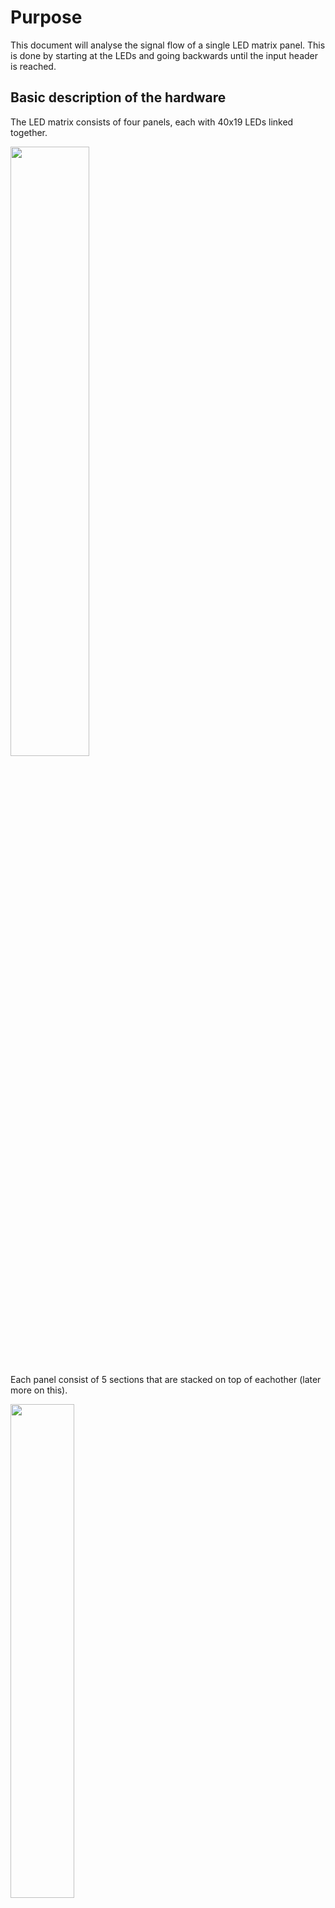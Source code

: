 # Purpose
This document will analyse the signal flow of a single LED matrix panel. This is done by starting at the LEDs and going backwards until the input header is reached.

## Basic description of the hardware

The LED matrix consists of four panels, each with 40x19 LEDs linked together.

<img src="./Img/Panel/LedMatrixOpen.jpg" width="50%">

Each panel consist of 5 sections that are stacked on top of eachother (later more on this).

<img src="./Img/Panel/LedMatrixLayout_panel_overlay.png" width="45%">

## Direct LED control
The LEDs are driven by the the [MBI5167G](./Datasheet/MBI5167/MBI5167_Datasheet.pdf) 8-channel LED driver chip.

The cathode (negative) of the LEDs are connected to the ~OUTn pins of the MBI5167G. A single MBI5167G has 8 ~OUTn pins. Each row has 40 LEDs, meaning that each row needs 5 MBI5167G ICs. The **~OUTn pins are active-low**. This means that when the shift register of the MBI5167G is completely filled with 1's (through the SDI pin), All outputs are 0 (since the output is only active if it's corresponding bit in the shift register is filled with a 0) and the LEDs will turn on due to the negative of the led now being connected to 0v.

In the image above you can see the small IC's in between the LEDs. These are the MBI5167G ICs. 

The connections for a single section (one of the white boxes from above) are as shown in the schematic below. Note that the signals from in from the right of the panel. Looking from the same perspective as in the image above. Note that the control signals (CLK, LE, ~OE) are connected together while each row has a seperate data input input line. This means on each clock pulse of a section, we write four pixels (in one column).

<img src="./Img/KiCad/LedMatrixBusLarge-LedDrivers.jpg" width="80%">

## Data input
The MBI5167G acts as an 8-bit shift register with SDI (data input) and SDO (data out). Data on the **SDI is clocked in at the rising-clock**.

The latch pin (LE) is used to separate the input from the output. The **shifted data is shown on the output when when LE is pulsed high**

The inverted output enable (~OE) pin is used to set all ~OUTn pins to 1 or 0. When **~OE is low the latched data is shown (meaning the output is enabled)**.

<img src="./Img/Datasheet/MBI5167G_Control.PNG">

# MBI5167G connections to other ICs
The folliwng ICs are connected to the MBI5167Gs
- [74HC164](./Datasheet/sn74hc164.pdf) (the right one on the panel): Provides data on the SDI pins.
- [74HC373](./Datasheet/74HC_HCT373.pdf): Three of these are connected.
    - Outer left: Controls the ~OE pins.
    - Center left: Controls the LE pins.
    - Center right: Controls the CLK pins.

## 74HC164

The 74HC164 is a shift register as shown on the diagram below. On the panel both input B (pin 2) and ~CLR (pin 9) are connected to 5V. This means that **only input A (pin 1) takes data input**.

<img src="./Img/Datasheet/74HC164_Diagram.PNG" width="60%">

The outputs of the 74HC164 are connected the most right MBI5167G IC of each row. It is important to see that **a single output of the shift register is connected to multiple rows**. The LedDriver block seen in the image below contains 5 of the diagrams as shown in the [Direct LED control](#direct-led-control) section.

<img src="./Img/KiCad/75HC164_Connection_To_MBI5167G_SDI.PNG" width="40%">

## 74HC373

As shown previously, a panel has sections of 4 rows (and one with 3 rows). Each section shares the CLK/LE/~OE signals and are controlled by the outputs of three 74HC373 ICs. These **sections are used to control which rows take the current values of the 74HC164**.

<img src="./Img/Datasheet/74HC373_Diagram.PNG" width="60%">

Since ~OE is pulled low and LE is pulled HIGH the **data between Dn and Qn is transparant**.

### MBI5167G control input signals
For simplicity, the clock and data for the most right 74HC164 IC is ignored. It is assumed that the clock of the shift register is setup so that the correct data is shifted in the MBI5167G on the clock for a certain section. More detail about this will be discussed later on.

The right 74HC164 output 8 bits and this covers 8 rows. This is equivalent to 2 sections (of 4 rows). To **not** shift data into the MBI5167G the CLK pin should be kept low.

**Once the first eight rows of the first column are fed with data the next two sections are clocked in** and after that the last section (with 3 rows) is clocked in.

There is the option to either do it column-by-columns, or to shift a complete row of data into the row and only then go to the next sections.
-
The **latch signal should be pulsed after every column**. Otherwise no new data will be presented to the output of the MBI5167Gs. While all latch signals are tied together (see the input of the 'Center left' 74HC373), not all clocks are and thus not all all MBI5167G ICs get new data clocked in. Which is good. 

The **~OE signals have a fixed time difference between them**. When the ~OE signal of section 1 and 2 is pulled down, section 3 and 4 are pulled down 1us later and section 5 is pulled down 1us after that. It is of course possible to keep the ~OE signals for section 1 and 2 pulled down to have pull all other ~OE signals down.

<img src="./Img/KiCad/75HC164_Connection_To_MBI5167G_CLK_LE_OE.PNG" height="500px">

# LED data and clock shift register
There are two 74HC164 shift registers on a panel. The input port of both are connected with each other. The left 74HC164 is used for driving the clock signals of the MBI5167G sections. The right one is used for the LED data.

The reason that a shared data input line works is because the clock for both 74HC164 shift registers is driven by the right 74HC138 (8-bit) demultiplexer. Of this 74HC138 the B and C inputs are pulled low while the A input is controlled by the input connector (pin 2 of Conn1). By toggling input A the outputs Y0 and Y1 are pulsing inverted relative to each other. Y0 is connected to the clock of the right 74HC164 (LED data) while Y1 is connected to the clock of the left 74HC164 (section clock). **The data on the data input line should this allign with the rising clock of the shift register in which the data should end up**.

If input A at the right 74HC138 is kept at a certain value then the corresponding output can also be toggled by using the active-low enable input which is connected to pin 5 on Conn1. The same goes for the active-low enable input of the left 74HC138 which is connected to pin 2 on Conn1.

On the output of the left 74HC164 (section clock) is also a header connected on which a jumper connects a certain output with a pull-up resistor. One of the active low enable pins on the left 74HC138 demultiplexer (which selects which section is clocked) is also connected to this pull-up resistor. when the jumper is set to, for example connect Q0 of the left 74HC164 with the pull-up resistor, then the left 74HC138 will only be enabled when there is a 0 on Q0. 

The jumper is used to disable or enable the clock of a certain panel when data is send for another panel.


# Signal flow on Conn1
<img src="./Img/Sketches/SignalFlow.jpg" height="500px">

## Section and panel select
Pin 5 is a constant clock. Pin 2 determines wheter the left or right 74HC164 is clocked. When pin 2 is high the left 74HC164 is being clocked. 

In this state the data on pin 4 should send 8 bits of data. The first 2 bits being send are used to select the current sections. Since two sections are clocked together there are three clock sections. The first two bits being send are thus binary 0-2.

| Data | Description | Options |
|:---: | :--- | :--- |
| [7:6] | Binary sections select | 00: sections 1-2<br>01: sections 3-4<br>10: section 5 |
| [5:0] | Panel select. Active-low | 111110: Panel 1<br>111101: Panel 2<br>111011: Panel 3<br>110111: Panel 4<br>101111: Panel 5<br>011111: Panel 6<br> |

When sending the data, a single bit should be held for one clock cycle starting at the falling edge of the clock. This ensures that at the next rising clock the signal on the data line is stable.

After this data is shifted into the left 74HC164 the signal on pin 1 can be pulled low to start clocking the right 74HC164. Pulling pin 1 down can be done at the rising clock edge of for the last data bit. Pulling pin 1 down will result in a high-pulled clock for the left 74HC164 which is what the clock was already doing anyway. The duration of this last data bit should still be a complete clock cycle however just like the others.

## Data input
When all bits for the section and panel select are shifted in the data can be send. On the falling clock edge after the last data bit the data for the rows can be clocked in. For the row data the first data being send corresponds to the first row. Sending 10010100 this results in the first led of row 0 to be on, the first leds of row 1 and 2 of, on for row 3 and 5 and off for row 4, 6 and 7. 

During this time the signal on pin 3 (left 74HC138 active-low enable) and 6 (Latch enable for the MBI5167Gs) should be kept low.

When all the data is clocked in pin 3 should be pulsed once. When the active-low enable pin of the 74HC138 is high the demultiplexer is disabled, resulting in all 1's on the output. Enabling the demultiplexer again sets the selected output to low again. This creates the clock pulse the for MBI5167Gs in the selected sections. Only one clock pulse is needed since each row only has a single new data bit. The data of the MBI5167G as a result of this clock pulse also shift by one (to the left on the panel). Now that the data is clocked in it still needs to be latched. This is done by pulsing the signal on pin 6 once.




<br><br><br><br><br><br><br>
The HC14 smitch triggers are possibly used to create a delay. That would explain the different resistor values. T = R * C
R6 = 2700 ohm
R7 = 1300 ohm

Outer left 74HC373
Delta D0(/1) - D2(/3) = 1us falling, 1.26us rising 
Delta D0(/1) - D4(/5) = 2.06us falling, 2.68us rising